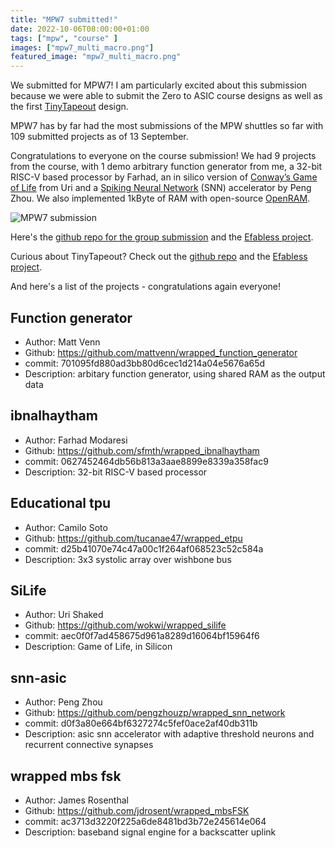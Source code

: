 ```yaml
---
title: "MPW7 submitted!"
date: 2022-10-06T08:00:00+01:00
tags: ["mpw", "course" ]
images: ["mpw7_multi_macro.png"]
featured_image: "mpw7_multi_macro.png"
---
```


We submitted for MPW7! I am particularly excited about this submission because we were able to submit the Zero to ASIC course designs as well as the first [TinyTapeout](https://mailchi.mp/574276e3c9d7/tinytapeout) design. 

MPW7 has by far had the most submissions of the MPW shuttles so far with 109 submitted projects as of 13 September.

Congratulations to everyone on the course submission! We had 9 projects from the course, with 1 demo arbitrary function generator from me, a 32-bit RISC-V based processor by Farhad, an in silico version of [Conway’s Game of Life](https://en.wikipedia.org/wiki/Conway%27s_Game_of_Life) from Uri and a [Spiking Neural Network](https://en.wikipedia.org/wiki/Spiking_neural_network) (SNN) accelerator by Peng Zhou. We also implemented 1kByte of RAM with open-source [OpenRAM](https://openram.org/).
     
     
![MPW7 submission](/mpw7_multi_macro.png)

Here's the [github repo for the group submission](https://github.com/mattvenn/zero_to_asic_mpw7) and the [Efabless project](https://platform.efabless.com/projects/1180).

Curious about TinyTapeout? Check out the [github repo](https://github.com/mattvenn/tinytapeout-mpw7) and the [Efabless project](https://platform.efabless.com/projects/1229).

And here's a list of the projects - congratulations again everyone!

## Function generator

* Author: Matt Venn
* Github: https://github.com/mattvenn/wrapped_function_generator
* commit: 701095fd880ad3bb80d6cec1d214a04e5676a65d
* Description: arbitary function generator, using shared RAM as the output data

## ibnalhaytham

* Author: Farhad Modaresi
* Github: https://github.com/sfmth/wrapped_ibnalhaytham
* commit: 0627452464db56b813a3aae8899e8339a358fac9
* Description: 32-bit RISC-V based processor

## Educational tpu
* Author: Camilo Soto
* Github: https://github.com/tucanae47/wrapped_etpu
* commit: d25b41070e74c47a00c1f264af068523c52c584a
* Description: 3x3 systolic array over wishbone bus

## SiLife
* Author: Uri Shaked
* Github: https://github.com/wokwi/wrapped_silife
* commit: aec0f0f7ad458675d961a8289d16064bf15964f6
* Description: Game of Life, in Silicon

## snn-asic
* Author: Peng Zhou
* Github: https://github.com/pengzhouzp/wrapped_snn_network
* commit: d0f3a80e664bf6327274c5fef0ace2af40db311b
* Description: asic snn accelerator with adaptive threshold neurons and recurrent connective synapses

## wrapped mbs fsk
* Author: James Rosenthal
* Github: https://github.com/jdrosent/wrapped_mbsFSK
* commit: ac3713d3220f225a6de8481bd3b72e245614e064
* Description: baseband signal engine for a backscatter uplink

